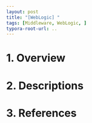 ```yaml
---
layout: post
title: "[WebLogic] "
tags: [Middleware, WebLogic, ]
typora-root-url: ..
---
```


# 1. Overview





# 2. Descriptions





# 3. References

